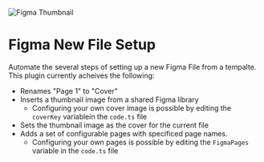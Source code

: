 ![Figma Thumbnail](https://s3-alpha-sig.figma.com/img/0177/af25/716ea7baa28bb74a27c01b8a61275955?Expires=1684713600&Signature=LNI2IK7EoznUA-OS8JXC3LOscdwbkUsWIwseWsCCwuMaQjJG7-JTv6icrQlJaOwoipZcSWG9qoMG-dux3wlELoKUQrKLuBd1Ju-LPy001HSSJpi7ZpDl628bhb7Y~KUtaYuSitM3-u6-HzGu0iMIgf1eUDg-8r1~KVj-2WA3H5tY3E-lvfnY-GqdG1NJrUuzAOGFOn8APQGCHX4DAQnRIe-fwkS-N~x1~zLA2S3f2LwmHwsqpwsZqEm18OEtGr-dw34Nkz0e1WjODM5ukYF1-SsHAAVdEa5V2iuALBz5veLPmRTOi-71UeQSaXTx2aosKgZkIAKTznd5jOOkCBfcSw__&Key-Pair-Id=APKAQ4GOSFWCVNEHN3O4)

# Figma New File Setup

Automate the several steps of setting up a new Figma File from a tempalte. This plugin currently acheives the following: 

- Renames "Page 1" to "Cover"
- Inserts a thumbnail image from a shared Figma library
  - Configuring your own cover image is possible by editing the `coverKey` variablein the `code.ts` file
- Sets the thumbnail image as the cover for the current file
- Adds a set of configurable pages with specificed page names.
  - Configuring your own pages is possible by editing the `FigmaPages` variable in the `code.ts` file
